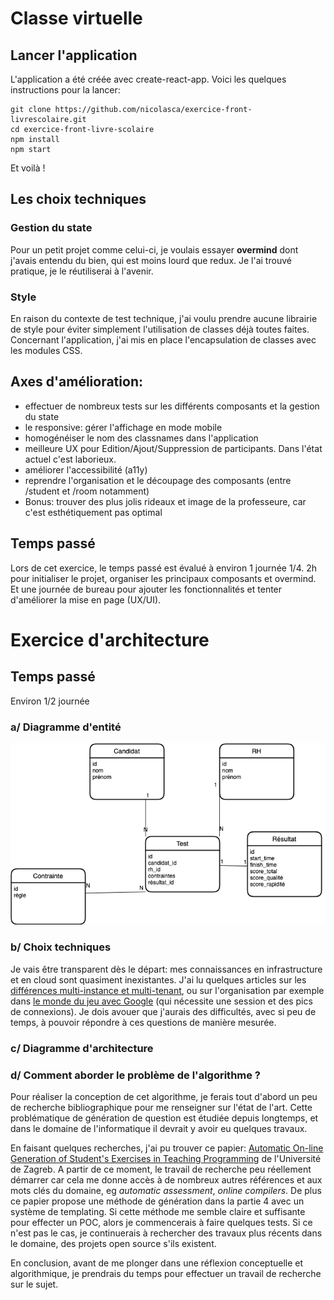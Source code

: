 # Classe virtuelle

## Lancer l'application

L'application a été créée avec create-react-app. Voici les quelques instructions pour la lancer:

```
git clone https://github.com/nicolasca/exercice-front-livrescolaire.git
cd exercice-front-livre-scolaire
npm install
npm start
```

Et voilà !

## Les choix techniques

### Gestion du state

Pour un petit projet comme celui-ci, je voulais essayer **overmind** dont j'avais entendu du bien, qui est moins lourd que redux. Je l'ai trouvé pratique, je le réutiliserai à l'avenir.

### Style

En raison du contexte de test technique, j'ai voulu prendre aucune librairie de style pour éviter simplement l'utilisation de classes déjà toutes faites.  
Concernant l'application, j'ai mis en place l'encapsulation de classes avec les modules CSS.

## Axes d'amélioration:

- effectuer de nombreux tests sur les différents composants et la gestion du state
- le responsive: gérer l'affichage en mode mobile
- homogénéiser le nom des classnames dans l'application
- meilleure UX pour Edition/Ajout/Suppression de participants. Dans l'état actuel c'est laborieux.
- améliorer l'accessibilité (a11y)
- reprendre l'organisation et le découpage des composants (entre /student et /room notamment)
- Bonus: trouver des plus jolis rideaux et image de la professeure, car c'est esthétiquement pas optimal

## Temps passé

Lors de cet exercice, le temps passé est évalué à environ 1 journée 1/4.
2h pour initialiser le projet, organiser les principaux composants et overmind.
Et une journée de bureau pour ajouter les fonctionnalités et tenter d'améliorer la mise en page (UX/UI).

# Exercice d'architecture

## Temps passé

Environ 1/2 journée

### a/ Diagramme d'entité

![alt diagramme d'entité](/public/assets/exo-architecture/livre-scolaire-entites.png "Diagramme d'entité")

### b/ Choix techniques

Je vais être transparent dès le départ: mes connaissances en infrastructure et en cloud sont quasiment inexistantes. J'ai lu quelques articles sur les [différences multi-instance et multi-tenant](https://blog.scaleway.com/fr/saas-architecture-multi-tenant-vs-multi-instance/), ou sur l'organisation par exemple dans [le monde du jeu avec Google](https://cloud.google.com/solutions/gaming/cloud-game-infrastructure?hl=fr) (qui nécessite une session et des pics de connexions).
Je dois avouer que j'aurais des difficultés, avec si peu de temps, à pouvoir répondre à ces questions de manière mesurée.

### c/ Diagramme d'architecture

### d/ Comment aborder le problème de l'algorithme ?

Pour réaliser la conception de cet algorithme, je ferais tout d'abord un peu de recherche bibliographique pour me renseigner sur l'état de l'art.
Cette problématique de génération de question est étudiée depuis longtemps, et dans le domaine de l'informatique il devrait y avoir eu quelques travaux.

En faisant quelques recherches, j'ai pu trouver ce papier: [Automatic On-line Generation of Student's Exercises
in Teaching Programming](https://citeseerx.ist.psu.edu/viewdoc/download?doi=10.1.1.679.7627&rep=rep1&type=pdf) de l'Université de Zagreb.
A partir de ce moment, le travail de recherche peu réellement démarrer car cela me donne accès à de nombreux autres références et aux mots clés du domaine, eg _automatic assessment_, _online compilers_.
De plus ce papier propose une méthode de génération dans la partie 4 avec un système de templating.
Si cette méthode me semble claire et suffisante pour effecter un POC, alors je commencerais à faire quelques tests.
Si ce n'est pas le cas, je continuerais à rechercher des travaux plus récents dans le domaine, des projets open source s'ils existent.

En conclusion, avant de me plonger dans une réflexion conceptuelle et algorithmique, je prendrais du temps pour effectuer un travail de recherche sur le sujet.

